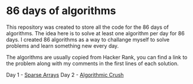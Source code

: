 # 86 days of algorithms

This repository was created to store all the code for the 86 days of algorithms. The idea here is to solve at least one algorithm per day for 86 days. I created 86 algorithms as a way to challange myself to solve problems and learn something new every day.

The algorithms are usually copied from Hacker Rank, you can find a link to the problem along with my comments in the first lines of each solution.

Day 1 - [Sparse Arrays](1/sparse_arrays.py)
Day 2 - [Algorithmic Crush](2/algorithmic_crush.py)